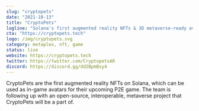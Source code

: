 ```yaml
---
slug: "cryptopets"
date: "2021-10-13"
title: "CryptoPets"
logline: "Solana's first augmented reality NFTs & 3D metaverse-ready avatars"
cta: "https://cryptopets.tech"
logo: /img/cryptopets.svg
category: metaplex, nft, game
status: live
website: https://cryptopets.tech
twitter: https://twitter.com/CryptopetsAR
discord: https://discord.gg/dd2BpmBsy4
---
```


CryptoPets are the first augmented reality NFTs on Solana, which can be used as in-game avatars for their upcoming P2E game. The team is following up with an open-source, interoperable, metaverse project that CryptoPets will be a part of.